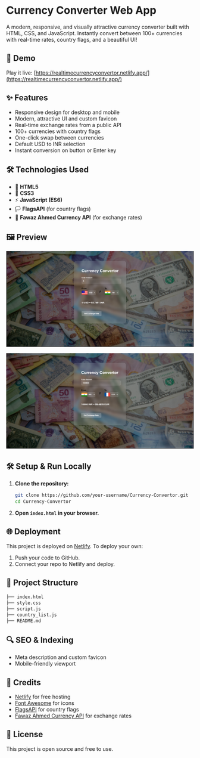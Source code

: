# Currency Converter Web App

A modern, responsive, and visually attractive currency converter built with HTML, CSS, and JavaScript. Instantly convert between 100+ currencies with real-time rates, country flags, and a beautiful UI!

## 🚀 Demo
Play it live: [https://realtimecurrencyconvertor.netlify.app/](https://realtimecurrencyconvertor.netlify.app/)

## ✨ Features
- Responsive design for desktop and mobile
- Modern, attractive UI and custom favicon
- Real-time exchange rates from a public API
- 100+ currencies with country flags
- One-click swap between currencies
- Default USD to INR selection
- Instant conversion on button or Enter key

## 🛠️ Technologies Used
- 📝 **HTML5**
- 🎨 **CSS3**
- ⚡ **JavaScript (ES6)**
- 🏳️ **FlagsAPI** (for country flags)
- 💱 **Fawaz Ahmed Currency API** (for exchange rates)

## 🖼️ Preview
![App Screenshot](Images/preview.png)


![App Screenshot](Images/preview1.png)

## 🛠️ Setup & Run Locally
1. **Clone the repository:**
   ```bash
   git clone https://github.com/your-username/Currency-Convertor.git
   cd Currency-Convertor
   ```
2. **Open `index.html` in your browser.**

## 🌐 Deployment
This project is deployed on [Netlify](https://www.netlify.com/). To deploy your own:
1. Push your code to GitHub.
2. Connect your repo to Netlify and deploy.

## 📁 Project Structure
```
├── index.html
├── style.css
├── script.js
├── country_list.js
├── README.md
```

## 🔍 SEO & Indexing
- Meta description and custom favicon
- Mobile-friendly viewport

## 🙏 Credits
- [Netlify](https://www.netlify.com/) for free hosting
- [Font Awesome](https://fontawesome.com/) for icons
- [FlagsAPI](https://flagsapi.com/) for country flags
- [Fawaz Ahmed Currency API](https://github.com/fawazahmed0/currency-api) for exchange rates

## 📄 License
This project is open source and free to use. 
